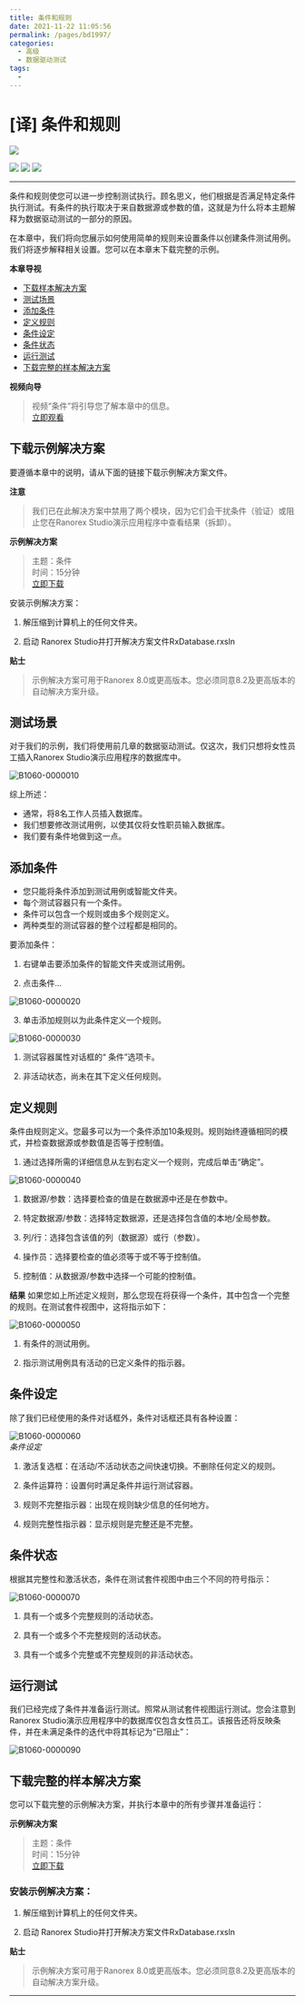 ```yaml
---
title: 条件和规则
date: 2021-11-22 11:05:56
permalink: /pages/bd1997/
categories:
  - 高级
  - 数据驱动测试
tags:
  - 
---
```

# [译] 条件和规则

[![](https://img.shields.io/badge/OfficialPage-ClickMe-blue.svg?longCache=true&style=flat-square)][0]  

[![](https://img.shields.io/badge/Translator-TaylorTaurus-42B983.svg?longCache=true&style=flat-square)](https://github.com/taylortaurus) 
![](https://img.shields.io/badge/TranslateTime-2018年9月14日-green.svg?longCache=true&style=flat-square)
![](https://img.shields.io/badge/UpdateTime-2019年9月29日-green.svg?longCache=true&style=flat-square)
 

---

条件和规则使您可以进一步控制测试执行。顾名思义，他们根据是否满足特定条件执行测试。有条件的执行取决于来自数据源或参数的值，这就是为什么将本主题解释为数据驱动测试的一部分的原因。

在本章中，我们将向您展示如何使用简单的规则来设置条件以创建条件测试用例。我们将逐步解释相关设置。您可以在本章末下载完整的示例。

**本章导视**

- [下载样本解决方案](#下载样本解决方案)
- [测试场景](#测试场景)
- [添加条件](#添加条件)
- [定义规则](#定义规则)
- [条件设定](#条件设定)
- [条件状态](#条件状态)
- [运行测试](#运行测试)
- [下载完整的样本解决方案](#下载完整的样本解决方案)









**视频向导**
>视频“条件”将引导您了解本章中的信息。             
[立即观看](https://www.youtube.com/embed/rRooHNJ5-X8)

## 下载示例解决方案
要遵循本章中的说明，请从下面的链接下载示例解决方案文件。


**注意**
>我们已在此解决方案中禁用了两个模块，因为它们会干扰条件（验证）或阻止您在Ranorex Studio演示应用程序中查看结果（拆卸）。

**示例解决方案**
>主题：条件          
时间：15分钟                
[立即下载](https://www.ranorex.com/rx-media/rx-user-guide/latest/download/RxSampleDataDrivenConditionStart.zip)


安装示例解决方案：
1. 解压缩到计算机上的任何文件夹。

2. 启动 Ranorex Studio并打开解决方案文件RxDatabase.rxsln


**贴士**
>示例解决方案可用于Ranorex 8.0或更高版本。您必须同意8.2及更高版本的自动解决方案升级。

## 测试场景
对于我们的示例，我们将使用前几章的数据驱动测试。仅这次，我们只想将女性员工插入Ranorex Studio演示应用程序的数据库中。

![B1060-0000010](https://www.ranorex.com/rx-media/rx-user-guide/v9.1/B10/B1060-0000010.png)


综上所述：
- 通常，将8名工作人员插入数据库。
- 我们想要修改测试用例，以使其仅将女性职员输入数据库。
- 我们要有条件地做到这一点。


## 添加条件
- 您只能将条件添加到测试用例或智能文件夹。
- 每个测试容器只有一个条件。
- 条件可以包含一个规则或由多个规则定义。
- 两种类型的测试容器的整个过程都是相同的。

要添加条件：

1. 右键单击要添加条件的智能文件夹或测试用例。

2. 点击条件...

![B1060-0000020](https://www.ranorex.com/rx-media/rx-user-guide/v9.1/B10/B1060-0000020.png)


3. 单击添加规则以为此条件定义一个规则。

![B1060-0000030](https://www.ranorex.com/rx-media/rx-user-guide/v9.1/B10/B1060-0000030.png)

1. 测试容器属性对话框的“ 条件”选项卡。

2. 非活动状态，尚未在其下定义任何规则。

## 定义规则
条件由规则定义。您最多可以为一个条件添加10条规则。规则始终遵循相同的模式，并检查数据源或参数值是否等于控制值。

1. 通过选择所需的详细信息从左到右定义一个规则，完成后单击“确定”。

![B1060-0000040](https://www.ranorex.com/rx-media/rx-user-guide/v9.1/B10/B1060-0000040.png)

1. 数据源/参数：选择要检查的值是在数据源中还是在参数中。

2. 特定数据源/参数：选择特定数据源，还是选择包含值的本地/全局参数。

3. 列/行：选择包含该值的列（数据源）或行（参数）。

4. 操作员：选择要检查的值必须等于或不等于控制值。

5. 控制值：从数据源/参数中选择一个可能的控制值。

**结果**
如果您如上所述定义规则，那么您现在将获得一个条件，其中包含一个完整的规则。在测试套件视图中，这将指示如下：

![B1060-0000050](https://www.ranorex.com/rx-media/rx-user-guide/v9.1/B10/B1060-0000050.png)

1. 有条件的测试用例。

2. 指示测试用例具有活动的已定义条件的指示器。

## 条件设定
除了我们已经使用的条件对话框外，条件对话框还具有各种设置：

![B1060-0000060](https://www.ranorex.com/rx-media/rx-user-guide/v9.1/B10/B1060-0000060.png)              
*条件设定*

1. 激活复选框：在活动/不活动状态之间快速切换。不删除任何定义的规则。

2. 条件运算符：设置何时满足条件并运行测试容器。

3. 规则不完整指示器：出现在规则缺少信息的任何地方。

4. 规则完整性指示器：显示规则是完整还是不完整。

## 条件状态
根据其完整性和激活状态，条件在测试套件视图中由三个不同的符号指示：

![B1060-0000070](https://www.ranorex.com/rx-media/rx-user-guide/v9.1/B10/B1060-0000070.png)


1. 具有一个或多个完整规则的活动状态。

2. 具有一个或多个不完整规则的活动状态。

3. 具有一个或多个完整或不完整规则的非活动状态。

## 运行测试
我们已经完成了条件并准备运行测试。照常从测试套件视图运行测试。您会注意到Ranorex Studio演示应用程序中的数据库仅包含女性员工。该报告还将反映条件，并在未满足条件的迭代中将其标记为“已阻止”：

![B1060-0000090](https://www.ranorex.com/rx-media/rx-user-guide/v9.1/B10/B1060-0000090.png)


## 下载完整的样本解决方案
您可以下载完整的示例解决方案，并执行本章中的所有步骤并准备运行：

**示例解决方案**
>主题：条件             
时间：15分钟         
[立即下载](https://www.ranorex.com/rx-media/rx-user-guide/latest/download/RxSampleDataDrivenConditionDone.zip)


### **安装示例解决方案：**
1. 解压缩到计算机上的任何文件夹。

2. 启动 Ranorex Studio并打开解决方案文件RxDatabase.rxsln

**贴士**
>示例解决方案可用于Ranorex 8.0或更高版本。您必须同意8.2及更高版本的自动解决方案升级。

---

<!-- [👈参数][1] -->

[0]: https://www.ranorex.com/help/latest/ranorex-studio-advanced/data-driven-testing/conditions-rules/
[1]: /pages/8a7f48/